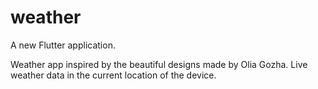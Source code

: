 # weather

A new Flutter application.

Weather app inspired by the beautiful designs made by Olia Gozha.
Live weather data in the current location of the device.
